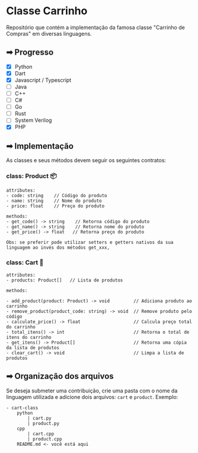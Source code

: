# Classe Carrinho

Repositório que contém a implementação da famosa classe "Carrinho de Compras" em diversas linguagens.

## ➡ Progresso
- [X] Python
- [X] Dart
- [X] Javascript / Typescript
- [ ] Java
- [ ] C++
- [ ] C#
- [ ] Go
- [ ] Rust
- [ ] System Verilog
- [X] PHP

## ➡ Implementação
As classes e seus métodos devem seguir os seguintes contratos:

### class: Product 📦
```
attributes:
- code: string    // Código do produto
- name: string    // Nome do produto
- price: float    // Preço do produto

methods:
- get_code() -> string    // Retorna código do produto
- get_name() -> string    // Retorna nome do produto
- get_price() -> float   // Retorna preço do produto

Obs: se preferir pode utilizar setters e getters nativos da sua linguagem ao invés dos métodos get_xxx, 
```


### class: Cart 🛒
```
attributes:
- products: Product[]   // Lista de produtos

methods:

- add_product(product: Product) -> void         // Adiciona produto ao carrinho
- remove_product(product_code: string) -> void  // Remove produto pelo código
- calculate_price() -> float                    // Calcula preço total do carrinho
- total_itens() -> int                          // Retorna o total de itens do carrinho
- get_itens() -> Product[]                      // Retorna uma cópia da lista de produtos
- clear_cart() -> void                          // Limpa a lista de produtos
```

## ➡ Organização dos arquivos
Se deseja submeter uma contribuição, crie uma pasta com o nome da linguagem utilizada e adicione dois arquivos: `cart` e `product`.
Exemplo:
```
- cart-class
    python
        | cart.py
        | product.py
    cpp
        | cart.cpp
        | product.cpp
    README.md <- você está aqui
```

